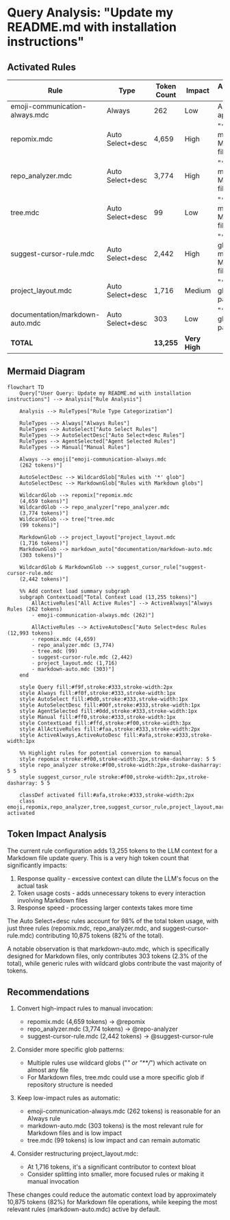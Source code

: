 # Query Analysis: "Update my README.md with installation instructions"

## Activated Rules

| Rule                           | Type             | Token Count | Impact     | Activation Reason                      |
| ------------------------------ | ---------------- | ----------- | ---------- | -------------------------------------- |
| emoji-communication-always.mdc | Always           | 262         | Low        | Always applied                         |
| repomix.mdc                    | Auto Select+desc | 4,659       | High       | "*" glob matches Markdown files        |
| repo_analyzer.mdc              | Auto Select+desc | 3,774       | High       | "*" glob matches Markdown files        |
| tree.mdc                       | Auto Select+desc | 99          | Low        | "*" glob matches Markdown files        |
| suggest-cursor-rule.mdc        | Auto Select+desc | 2,442       | High       | "**/*" glob matches Markdown files     |
| project_layout.mdc             | Auto Select+desc | 1,716       | Medium     | "**/*.md" glob pattern                 |
| documentation/markdown-auto.mdc| Auto Select+desc | 303         | Low        | "**/*.md" glob pattern                 |
| **TOTAL**                      |                  | **13,255**  | **Very High** |                                     |

## Mermaid Diagram

```mermaid
flowchart TD
    Query["User Query: Update my README.md with installation instructions"] --> Analysis["Rule Analysis"]

    Analysis --> RuleTypes["Rule Type Categorization"]

    RuleTypes --> Always["Always Rules"]
    RuleTypes --> AutoSelect["Auto Select Rules"]
    RuleTypes --> AutoSelectDesc["Auto Select+desc Rules"]
    RuleTypes --> AgentSelected["Agent Selected Rules"]
    RuleTypes --> Manual["Manual Rules"]

    Always --> emoji["emoji-communication-always.mdc
    (262 tokens)"]

    AutoSelectDesc --> WildcardGlob["Rules with '*' glob"]
    AutoSelectDesc --> MarkdownGlob["Rules with Markdown globs"]

    WildcardGlob --> repomix["repomix.mdc
    (4,659 tokens)"]
    WildcardGlob --> repo_analyzer["repo_analyzer.mdc
    (3,774 tokens)"]
    WildcardGlob --> tree["tree.mdc
    (99 tokens)"]

    MarkdownGlob --> project_layout["project_layout.mdc
    (1,716 tokens)"]
    MarkdownGlob --> markdown_auto["documentation/markdown-auto.mdc
    (303 tokens)"]

    WildcardGlob & MarkdownGlob --> suggest_cursor_rule["suggest-cursor-rule.mdc
    (2,442 tokens)"]

    %% Add context load summary subgraph
    subgraph ContextLoad["Total Context Load (13,255 tokens)"]
        AllActiveRules["All Active Rules"] --> ActiveAlways["Always Rules (262 tokens)
        - emoji-communication-always.mdc (262)"]

        AllActiveRules --> ActiveAutoDesc["Auto Select+desc Rules (12,993 tokens)
        - repomix.mdc (4,659)
        - repo_analyzer.mdc (3,774)
        - tree.mdc (99)
        - suggest-cursor-rule.mdc (2,442)
        - project_layout.mdc (1,716)
        - markdown-auto.mdc (303)"]
    end

    style Query fill:#f9f,stroke:#333,stroke-width:2px
    style Always fill:#f0f,stroke:#333,stroke-width:1px
    style AutoSelect fill:#0d0,stroke:#333,stroke-width:1px
    style AutoSelectDesc fill:#00f,stroke:#333,stroke-width:1px
    style AgentSelected fill:#0dd,stroke:#333,stroke-width:1px
    style Manual fill:#ff0,stroke:#333,stroke-width:1px
    style ContextLoad fill:#ffd,stroke:#f00,stroke-width:3px
    style AllActiveRules fill:#faa,stroke:#333,stroke-width:2px
    style ActiveAlways,ActiveAutoDesc fill:#afa,stroke:#333,stroke-width:1px

    %% Highlight rules for potential conversion to manual
    style repomix stroke:#f00,stroke-width:2px,stroke-dasharray: 5 5
    style repo_analyzer stroke:#f00,stroke-width:2px,stroke-dasharray: 5 5
    style suggest_cursor_rule stroke:#f00,stroke-width:2px,stroke-dasharray: 5 5

    classDef activated fill:#afa,stroke:#333,stroke-width:2px
    class emoji,repomix,repo_analyzer,tree,suggest_cursor_rule,project_layout,markdown_auto activated
```

## Token Impact Analysis

The current rule configuration adds 13,255 tokens to the LLM context for a Markdown file update query. This is a very high token count that significantly impacts:

1. Response quality - excessive context can dilute the LLM's focus on the actual task
2. Token usage costs - adds unnecessary tokens to every interaction involving Markdown files
3. Response speed - processing larger contexts takes more time

The Auto Select+desc rules account for 98% of the total token usage, with just three rules (repomix.mdc, repo_analyzer.mdc, and suggest-cursor-rule.mdc) contributing 10,875 tokens (82% of the total).

A notable observation is that markdown-auto.mdc, which is specifically designed for Markdown files, only contributes 303 tokens (2.3% of the total), while generic rules with wildcard globs contribute the vast majority of tokens.

## Recommendations

1. Convert high-impact rules to manual invocation:
   - repomix.mdc (4,659 tokens) → @repomix
   - repo_analyzer.mdc (3,774 tokens) → @repo-analyzer
   - suggest-cursor-rule.mdc (2,442 tokens) → @suggest-cursor-rule

2. Consider more specific glob patterns:
   - Multiple rules use wildcard globs ("*" or "**/*") which activate on almost any file
   - For Markdown files, tree.mdc could use a more specific glob if repository structure is needed

3. Keep low-impact rules as automatic:
   - emoji-communication-always.mdc (262 tokens) is reasonable for an Always rule
   - markdown-auto.mdc (303 tokens) is the most relevant rule for Markdown files and is low impact
   - tree.mdc (99 tokens) is low impact and can remain automatic

4. Consider restructuring project_layout.mdc:
   - At 1,716 tokens, it's a significant contributor to context bloat
   - Consider splitting into smaller, more focused rules or making it manual invocation

These changes could reduce the automatic context load by approximately 10,875 tokens (82%) for Markdown file operations, while keeping the most relevant rules (markdown-auto.mdc) active by default.
